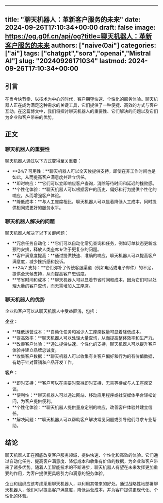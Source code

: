 
---
title: "聊天机器人：革新客户服务的未来"
date: 2024-09-26T17:10:34+00:00
draft: false
image: https://og.g0f.cn/api/og?title=聊天机器人：革新客户服务的未来
authors: ["naiveのai"]
categories: ["ai"]
tags: ["chatgpt","sora","openai","Mistral AI"]
slug: "20240926171034"
lastmod: 2024-09-26T17:10:34+00:00
---
## 引言

在当今快节奏、以技术为中心的时代，客户期望快速、个性化的服务体验。聊天机器人正在成为满足这种需求的关键工具，它们提供了一种便捷、高效的方式与客户互动。在这篇博文中，我们将探讨聊天机器人的重要性、它们解决的问题以及它们为企业和客户带来的优势。

## 正文

### 聊天机器人的重要性

聊天机器人通过以下方式变得至关重要：

- **24/7 可用性：**聊天机器人可以全天候提供支持，即使在非工作时间也是如此，从而提高客户满意度并建立信任。
- **即时响应：**它们可以立即响应客户查询，消除等待时间和延迟的挫败感。
- **个性化体验：**聊天机器人可以根据客户的历史、偏好和行为提供个性化的响应，从而增强客户体验。
- **降低成本：**与人工座席相比，聊天机器人可以显着降低人工成本，同时提供相同或更好的服务水平。

### 聊天机器人解决的问题

聊天机器人解决了以下关键问题：

- **冗余任务自动化：**它们可以自动化常见查询和任务，例如订单状态更新或预约安排，释放人类座席专注于更复杂的问题。
- **客户满意度提高：**通过提供快速、准确的响应，聊天机器人可以提高客户满意度，减少挫折感和投诉。
- **24/7 支持：**它们弥补了传统客服渠道（例如电话或电子邮件）的不足，提供全天候支持，从而提高客户忠诚度。
- **节省时间和成本：**聊天机器人可以显着节省时间和成本，因为它们可以处理大量的客户查询，而无需增加人工座席。

### 聊天机器人的优势

企业和客户可以从聊天机器人中受益匪浅，包括：

**企业：**
- **降低运营成本：**自动化任务和减少人工座席数量可显着降低成本。
- **提高效率：**聊天机器人可以处理大量查询，从而提高整体效率和生产力。
- **改善客户体验：**通过提供快速、个性化的支持，聊天机器人可以提升客户体验并建立品牌忠诚度。
- **收集客户数据：**聊天机器人可以收集有关客户偏好和行为的有价值数据，有助于针对营销和产品开发工作。

**客户：**
- **即时支持：**客户可以在需要时获得即时支持，无需等待或与人工座席交谈。
- **便利性：**聊天机器人可以通过网站、移动应用程序或社交媒体平台轻松访问，为客户提供便利。
- **个性化体验：**聊天机器人提供量身定制的响应，改善客户体验并建立信任。
- **解决问题：**聊天机器人可以帮助客户解决常见问题或引导他们寻求专业帮助。

## 结论

聊天机器人正在彻底改变客户服务领域，提供快速、个性化和高效的体验。它们通过自动化任务、提高客户满意度、降低成本和收集有价值的数据，为企业和客户带来了诸多优势。随着人工智能技术的不断进步，聊天机器人有望在未来发挥更加重要的作用，为客户提供更具吸引力和满意的服务体验。

企业和组织应该考虑采用聊天机器人，以利用其带来的好处。通过战略性地部署聊天机器人，他们可以提高客户满意度，降低运营成本，并为客户提供更现代化、个性化的体验。